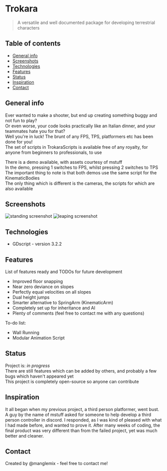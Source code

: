 # Trokara
> A versatile and well documented package for developing terrestrial characters

## Table of contents
* [General info](#general-info)
* [Screenshots](#screenshots)
* [Technologies](#technologies)
* [Features](#features)
* [Status](#status)
* [Inspiration](#inspiration)
* [Contact](#contact)

## General info
Ever wanted to make a shooter, but end up creating something buggy and not fun to play?  
Or even worse, your code looks practically like an Italian dinner, and your teammates hate you for that?  
Well you're in luck! The brunt of any FPS, TPS, platformers etc has been done for you!  
The set of scripts in TrokaraScripts is available free of any royalty, for anyone from beginners to professionals, to use  

There is a demo available, with assets courtesy of mstuff  
In the demo, pressing 1 switches to FPS, whilst pressing 2 switches to TPS  
The important thing to note is that both demos use the same script for the KinematicBodies  
The only thing which is different is the cameras, the scripts for which are also available  

## Screenshots
![standing screenshot](./img/standing.png)
![leaping screenshot](./img/leaping.png)

## Technologies
* GDscript - version 3.2.2

## Features
List of features ready and TODOs for future development
* Improved floor snapping
* Near zero deviance on slopes
* Perfectly equal velocities on all slopes
* Dual height jumps
* Smarter alternative to SpringArm (KinematicArm)
* Completely set up for inheritance and AI
* Plenty of comments (feel free to contact me with any questions)

To-do list:
* Wall Running
* Modular Animation Script

## Status
Project is: _in progress_  
There are still features which can be added by others, and probably a few bugs which haven't appeared yet  
This project is completely open-source so anyone can contribute  

## Inspiration
It all began when my previous project, a third person platformer, went bust. A guy by the name of mstuff asked for someone to help develop a third person controller in discord. I responded, as I was kind of pleased with what I had made before, and wanted to prove it. After many weeks of coding, the final product was very different than from the failed project, yet was much better and cleaner.

## Contact
Created by @manglemix - feel free to contact me!
